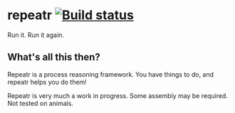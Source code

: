 # repeatr [![Build status](https://img.shields.io/travis/polydawn/repeatr/master.svg?style=flat-square)](https://travis-ci.org/polydawn/repeatr)

Run it. Run it again.

## What's all this then?

Repeatr is a process reasoning framework. You have things to do, and repeatr helps you do them!

Repeatr is very much a work in progress. Some assembly may be required. Not tested on animals.
